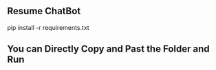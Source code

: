 ## Resume ChatBot ##
pip install -r requirements.txt

## You can Directly Copy and Past the Folder and Run ##
